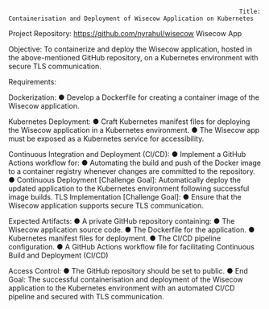                                                                     Title: Containerisation and Deployment of Wisecow Application on Kubernetes 

Project Repository: https://github.com/nyrahul/wisecow Wisecow App 

Objective: To containerize and deploy the Wisecow application, hosted in the above-mentioned GitHub repository, on a Kubernetes environment with secure TLS communication. 

Requirements: 

Dockerization: 
● Develop a Dockerfile for creating a container image of the Wisecow application. 

Kubernetes Deployment: 
● Craft Kubernetes manifest files for deploying the Wisecow application in a Kubernetes environment. 
● The Wisecow app must be exposed as a Kubernetes service for accessibility. 

Continuous Integration and Deployment (CI/CD): 
● Implement a GitHub Actions workflow for: 
● Automating the build and push of the Docker image to a container registry whenever changes are committed to the repository. 
● Continuous Deployment [Challenge Goal]: Automatically deploy the updated application to the Kubernetes environment following successful image builds. 
TLS Implementation [Challenge Goal]: 
● Ensure that the Wisecow application supports secure TLS communication. 

Expected Artifacts: 
● A private GitHub repository containing: 
● The Wisecow application source code. 
● The Dockerfile for the application. 
● Kubernetes manifest files for deployment. 
● The CI/CD pipeline configuration.
● A GitHub Actions workflow file for facilitating Continuous Build and Deployment (CI/CD) 

Access Control: 
● The GitHub repository should be set to public.
● End Goal: 
           The successful containerisation and deployment of the Wisecow application to the Kubernetes environment with an automated CI/CD pipeline and secured with TLS communication.
